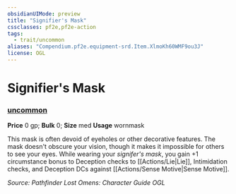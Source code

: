 ```yaml
---
obsidianUIMode: preview
title: "Signifier's Mask"
cssclasses: pf2e,pf2e-action
tags:
  - trait/uncommon
aliases: "Compendium.pf2e.equipment-srd.Item.XlmoKh60WMF9ou3J"
license: OGL
---
```

# Signifier's Mask

### [uncommon](uncommon "Uncommon Rarity Trait")


**Price** 0 gp; 
**Bulk** 0; **Size** med
**Usage** wornmask

This mask is often devoid of eyeholes or other decorative features. The mask doesn't obscure your vision, though it makes it impossible for others to see your eyes. While wearing your _signifer's mask_, you gain +1 circumstance bonus to Deception checks to [[Actions/Lie|Lie]], Intimidation checks, and Deception DCs against [[Actions/Sense Motive|Sense Motive]].

*Source: Pathfinder Lost Omens: Character Guide*
*OGL*